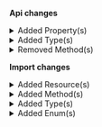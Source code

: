 **Api changes**

<details>
<summary>Added Property(s)</summary>

- added property `attributedTo` to type `CreatedBy`
- added property `attributedTo` to type `LastModifiedBy`
</details>

<details>
<summary>Added Type(s)</summary>

- added type `Attribution`
- added type `AttributionSource`
</details>

<details>
<summary>Removed Method(s)</summary>

- :warning: removed method `apiRoot.withProjectKey().products().search().head()`
</details>

**Import changes**

<details>
<summary>Added Resource(s)</summary>

- added resource `/{projectKey}/discount-codes`
- added resource `/{projectKey}/discount-codes/import-containers`
- added resource `/{projectKey}/discount-codes/import-containers/{importContainerKey}`
</details>

<details>
<summary>Added Method(s)</summary>

- added method `apiRoot.withProjectKeyValue().discountCodes().importContainers().withImportContainerKeyValue().post()`
</details>

<details>
<summary>Added Type(s)</summary>

- added type `DiscountCodeImportRequest`
- added type `DiscountCodeImport`
</details>

<details>
<summary>Added Enum(s)</summary>

- added enum `discount-code` to type `ImportResourceType`
</details>
